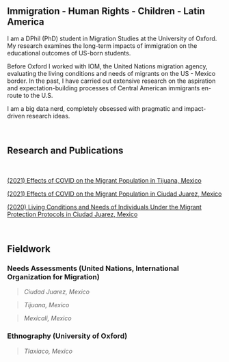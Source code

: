 ## Immigration - Human Rights - Children - Latin America

I am a DPhil (PhD) student in Migration Studies at the University of Oxford. My research examines the long-term impacts of immigration on the educational outcomes of US-born students. 

Before Oxford I worked with IOM, the United Nations migration agency, evaluating the living conditions and needs of migrants on the US - Mexico border. In the past, I have carried out extensive research on the aspiration and expectation-building processes of Central American immigrants en-route to the U.S.

I am a big data nerd, completely obsessed with pragmatic and impact-driven research ideas. 

&nbsp;
## Research and Publications
&nbsp;

[(2021) Effects of COVID on the Migrant Population in Tijuana, Mexico](https://github.com/AnaAlanis/thisisme/files/6103666/Tijuana.COVID.DTM.21.pdf)

[(2021) Effects of COVID on the Migrant Population in Ciudad Juarez, Mexico](https://github.com/AnaAlanis/thisisme/files/6103563/DTMJuarezCOVID.pdf)

[(2020) Living Conditions and Needs of Individuals Under the Migrant Protection Protocols in Ciudad Juarez, Mexico](https://github.com/AnaAlanis/thisisme/files/6103672/Juarez.MPP.DTM.20.pdf)

&nbsp;
## Fieldwork

### Needs Assessments (United Nations, International Organization for Migration)
> *Ciudad Juarez, Mexico*

> *Tijuana, Mexico*

> *Mexicali, Mexico*

### Ethnography (University of Oxford)
> *Tlaxiaco, Mexico*
